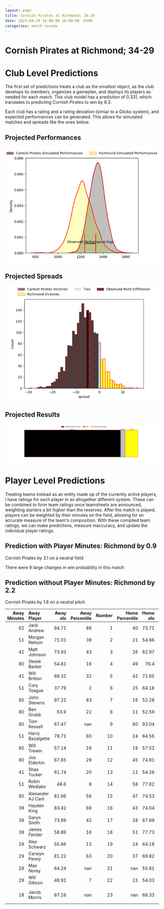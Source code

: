```yaml
---  
layout: page  
title: Cornish Pirates at Richmond; 34-29  
date: 2023-04-29 16:00:00 18:00:00 -0500  
categories: match review  
---
```

# Cornish Pirates at Richmond; 34-29

# Club Level Predictions


The first set of predictions treats a club as the smallest object, as the club develops its members, organizes a gameplan, and deploys its players as needed for each match. This club model has a prediction of 0.331, which translates to predicting Cornish Pirates to win by 6.3.

Each club has a rating and a rating deviation (simiar to a Glicko system), and expected performances can be generated. This allows for simulated matches and spreads like the ones below.
## Projected Performances


![Projected Performances](plots/performances_2023-04-29-Richmond-CornishPirates.png)
## Projected Spreads


![Projected Spreads](plots/spreads_2023-04-29-Richmond-CornishPirates.png)
## Projected Results


![Projected Results](plots/resultbar_2023-04-29-Richmond-CornishPirates.png)
# Player Level Predictions


Treating teams instead as an entity made up of the currently active players, I have ratings for each player in an altogether different system. These can be combined to form team ratings once teamsheets are announced, weighting starters a bit higher than the reserves. After the match is played, players can be weighted by their minutes on the field, allowing for an accurate measure of the team's composition. With these compiled team ratings, we can make predictions, measure inaccuracy, and update the individual player ratings.
## Prediction with Player Minutes: Richmond by 0.9


Cornish Pirates by 3.1 on a neutral field

There were 9 large changes in win probability in this match
## Prediction without Player Minutes: Richmond by 2.2


Cornish Pirates by 1.8 on a neutral pitch



|   Away Minutes | Away Player       |   Away elo |   Away Percentile |   Number |   Home Percentile |   Home elo | Home Player            |   Home Minutes |
|---------------:|:------------------|-----------:|------------------:|---------:|------------------:|-----------:|:-----------------------|---------------:|
|             62 | Jack Andrew       |      94.71 |                86 |        1 |                40 |      73.71 | Conor Maguire          |             51 |
|             51 | Morgan Nelson     |      71.01 |                39 |        2 |                21 |      54.66 | Joseph Vajner          |             60 |
|             41 | Matt Johnson      |      73.93 |                43 |        3 |                26 |      62.97 | Ntinga Mpiko           |             57 |
|             80 | Steele Barker     |      54.81 |                16 |        4 |                49 |      76.4  | Rhys Anstey            |             68 |
|             41 | Will Britton      |      68.32 |                32 |        5 |                42 |      72.65 | Tevita Cavubati        |             62 |
|             51 | Cory Teague       |      37.79 |                 2 |        6 |                25 |      64.18 | David Massey           |             80 |
|             80 | John Stevens      |      97.22 |                83 |        7 |                16 |      52.28 | Lucas Brooke           |             80 |
|             80 | Ben Grubb         |      63.9  |                22 |        8 |                11 |      52.59 | Jake Monson            |             51 |
|             80 | Tom Kessell       |      67.47 |               nan |        9 |                80 |      93.04 | James Lennon           |             51 |
|             51 | Harry Bazalgette  |      78.71 |                60 |       10 |                24 |      64.56 | Alex Burrage           |             80 |
|             80 | Will Trewin       |      57.14 |                16 |       11 |                19 |      57.52 | Raz Patel              |             80 |
|             80 | Joe Elderkin      |      67.85 |                29 |       12 |                45 |      74.91 | Craig Duncan           |             80 |
|             41 | Shae Tucker       |      61.74 |                20 |       13 |                11 |      54.26 | Paddy Case             |             80 |
|             51 | Robin Wedlake     |      48.6  |                 8 |       14 |                58 |      77.62 | Zuriel Makele          |             62 |
|             80 | Alexander AJ Cant |      81.96 |                56 |       15 |                47 |      74.53 | Alexander O'Meara      |             80 |
|             39 | Hayden King       |      83.42 |                69 |       16 |                43 |      74.04 | George Cave            |             29 |
|             39 | Garyn Smith       |      73.89 |                42 |       17 |                28 |      67.89 | Mark Bright            |             29 |
|             39 | James Fender      |      58.89 |                16 |       18 |                51 |      77.73 | Jack Stafford          |             29 |
|             29 | Alex Schwarz      |      55.86 |                13 |       19 |                24 |      64.18 | Jimmy Litchfield       |             23 |
|             29 | Carwyn Penny      |      81.22 |                63 |       20 |                37 |      69.82 | Alexander Post         |             20 |
|             29 | Max Norey         |      64.24 |               nan |       21 |               nan |      55.81 | George Nugent          |             18 |
|             29 | Will Gibson       |      48.91 |                 7 |       22 |                15 |      54.03 | Jack Walsh             |             18 |
|             18 | Jacob Morris      |      67.16 |               nan |       23 |               nan |      66.33 | Bailey Marshall-Telfer |             12 |

